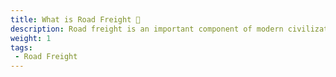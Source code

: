 ```yaml
---
title: What is Road Freight 🚚
description: Road freight is an important component of modern civilization
weight: 1
tags:
 - Road Freight
---
```


